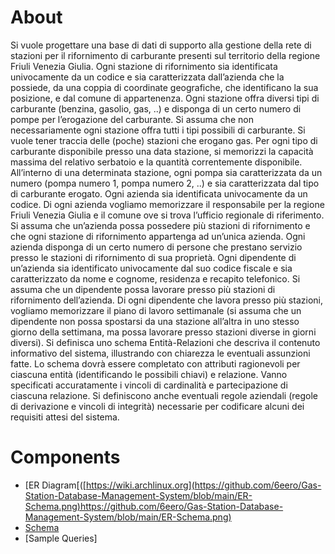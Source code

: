 # About
Si vuole progettare una base di dati di supporto alla gestione della rete di stazioni per il rifornimento di carburante presenti sul territorio della regione Friuli Venezia Giulia. Ogni stazione di rifornimento sia identificata univocamente da un codice e sia caratterizzata dall’azienda che la possiede, da una coppia di coordinate geografiche, che identificano la sua posizione, e dal comune di appartenenza. Ogni stazione offra diversi tipi di carburante (benzina, gasolio, gas, ..) e disponga di un certo numero di pompe per l’erogazione del carburante. Si assuma che non necessariamente ogni stazione offra tutti i tipi possibili di carburante. Si vuole tener traccia delle (poche) stazioni che erogano gas. 
Per ogni tipo di carburante disponibile presso una data stazione, si memorizzi la capacità massima del relativo serbatoio e la quantità correntemente disponibile. All’interno di una determinata stazione, ogni pompa sia caratterizzata da un numero (pompa numero 1, pompa numero 2, ..) e sia caratterizzata dal tipo di carburante erogato.  Ogni azienda sia identificata univocamente da un codice. Di ogni azienda vogliamo memorizzare il responsabile per la regione Friuli Venezia Giulia e il comune ove si trova l’ufficio regionale di riferimento. Si assuma che un’azienda possa possedere più stazioni di rifornimento e che ogni stazione di rifornimento appartenga ad un’unica azienda.  Ogni azienda disponga di un certo numero di persone che prestano servizio presso le stazioni di rifornimento di sua proprietà. Ogni dipendente di un’azienda sia identificato univocamente dal suo codice fiscale e sia caratterizzato da nome e cognome, residenza e recapito telefonico. Si assuma che un dipendente possa lavorare presso più stazioni di rifornimento dell’azienda. Di ogni dipendente che lavora presso più stazioni, vogliamo memorizzare il piano di lavoro settimanale (si assuma che un dipendente non possa spostarsi da una stazione all’altra in uno stesso giorno della settimana, ma possa lavorare presso stazioni diverse in giorni diversi). Si definisca uno schema Entità-Relazioni che descriva il contenuto informativo del sistema, illustrando con chiarezza le eventuali assunzioni fatte. Lo schema dovrà essere completato con attributi ragionevoli per ciascuna entità (identificando le possibili chiavi) e relazione. Vanno specificati accuratamente i vincoli di cardinalità e partecipazione di ciascuna relazione. Si definiscono anche eventuali regole aziendali (regole di derivazione e vincoli di integrità) necessarie per codificare alcuni dei requisiti attesi del sistema.


# Components
- [ER Diagram[([https://wiki.archlinux.org](https://github.com/6eero/Gas-Station-Database-Management-System/blob/main/ER-Schema.png)https://github.com/6eero/Gas-Station-Database-Management-System/blob/main/ER-Schema.png)
- [Schema](https://github.com/6eero/Gas-Station-Database-Management-System/blob/main/schema.sql)
- [Sample Queries]
